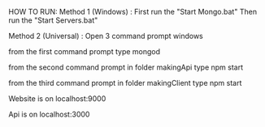 HOW TO RUN:
Method 1 (Windows) :
First run the "Start Mongo.bat" 
Then run the "Start Servers.bat"

Method 2 (Universal) :
Open 3 command prompt windows

from the first command prompt type
mongod

from the second command prompt in folder makingApi type
npm start

from the third command prompt in folder makingClient type
npm start


Website is on
localhost:9000

Api is on 
localhost:3000
